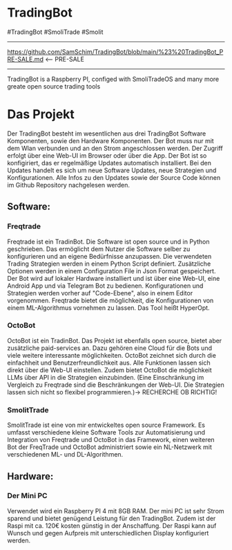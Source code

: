 # TradingBot
#TradingBot #SmoliTrade #Smolit
___
https://github.com/SamSchim/TradingBot/blob/main/%23%20TradingBot_PRE-SALE.md     <-- PRE-SALE
___


TradingBot is a Raspberry PI, configed with SmoliTradeOS and many more greate open source trading tools

# Das Projekt
Der TradingBot besteht im wesentlichen aus drei TradingBot Software Komponenten, sowie den Hardware Komponenten.
Der Bot muss nur mit dem Wlan verbunden und an den Strom angeschlossen werden.
Der Zugriff erfolgt über eine Web-UI im Browser oder über die App.
Der Bot ist so konfigiriert, das er regelmäßige Updates automatisch installiert. Bei den Updates handelt es sich um neue Software Updates, neue Strategien und Konfigurationen.
Alle Infos zu den Updates sowie der Source Code können im Github Repository nachgelesen werden.

## Software:
### Freqtrade
Freqtrade ist ein TradinBot. Die Software ist open source und in Python geschrieben. 
Das ermöglicht dem Nutzer die Software selber zu konfigurieren und an eigene Bedürfnisse anzupassen. Die verwendeten Trading Strategien werden in einem Python Script definiert. Zusätzliche Optionen werden in einem Configuration File in Json Format gespeichert.
Der Bot wird auf lokaler Hardware installiert und ist über eine Web-UI, eine Android App und via Telegram Bot zu bedienen. 
Konfigurationen und Strategien werden vorher auf "Code-Ebene", also in einem Editor vorgenommen.
Freqtrade bietet die möglichkeit, die Konfigurationen von einem ML-Algorithmus vornehmen zu lassen. Das Tool heißt HyperOpt.

### OctoBot
OctoBot ist ein TradinBot. Das Projekt ist ebenfalls open source, bietet aber zusätzliche paid-services an. Dazu gehören eine Cloud für die Bots und viele weitere interessante möglichkeiten.
OctoBot zeichnet sich durch die einfachheit und Benutzerfreundlichkeit aus. Alle Funktionen lassen sich direkt über die Web-UI einstellen. Zudem bietet OctoBot die möglichkeit LLMs über API in die Strategien einzubinden.
(Eine Einschränkung im Vergleich zu Freqtrade sind die Beschränkungen der Web-UI. Die Strategien lassen sich nicht so flexibel programmieren.)-> RECHERCHE OB RICHTIG!

### SmolitTrade
SmolitTrade ist eine von mir entwickeltes open source Framework. 
Es umfasst verschiedene kleine Software Tools zur Automatisierung und Integration von Freqtrade und OctoBot in das Framework, einen weiteren Bot der FreqTrade und OctoBot administriert sowie ein NL-Netzwerk mit verschiedenen ML- und DL-Algorithmen.

## Hardware:

### Der Mini PC
Verwendet wird ein Raspberry PI 4 mit 8GB RAM. Der mini PC ist sehr Strom sparend und bietet genügend Leistung für den TradingBot. Zudem ist der Raspi mit ca. 120€ kosten günstig in der Anschaffung.
Der Raspi kann auf Wunsch und gegen Aufpreis mit unterschiedlichen Display konfiguriert werden. 



